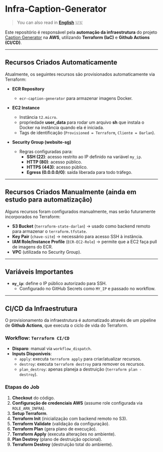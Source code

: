 # Infra-Caption-Generator

> You can also read in **[English](./README.md)** 🇺🇸

Este repositório é responsável pela **automação da infraestrutura** do projeto [Caption Generator](https://github.com/Darlan0307/Capition-Generate-API) na **AWS**, utilizando **Terraform (IaC)** e **Github Actions (CI/CD)**.

---

## Recursos Criados Automaticamente

Atualmente, os seguintes recursos são provisionados automaticamente via Terraform:

- **ECR Repository**

  - `ecr-caption-generator` para armazenar imagens Docker.

- **EC2 Instance**

  - Instância `t2.micro`.
  - propriedade **user_data** para rodar um arquivo **sh** que instala o Docker na instância quando ela é iniciada.
  - Tags de identificação (`Provisioned = Terraform`, `Cliente = Darlan`).

- **Security Group (website-sg)**
  - Regras configuradas para:
    - **SSH (22)**: acesso restrito ao IP definido na variável `my_ip`.
    - **HTTP (80)**: acesso público.
    - **HTTPS (443)**: acesso público.
    - **Egress (0.0.0.0/0)**: saída liberada para todo tráfego.

---

## Recursos Criados Manualmente (ainda em estudo para automatização)

Alguns recursos foram configurados manualmente, mas serão futuramente incorporados no Terraform:

- **S3 Bucket** (`terraform-state-darlan`) → usado como backend remoto para armazenar o `terraform.tfstate`.
- **Key Pair** (`chave-site`) → necessário para acesso SSH à instância.
- **IAM Role/Instance Profile** (`ECR-EC2-Role`) → permite que a EC2 faça pull de imagens do ECR.
- **VPC** (utilizada no Security Group).

---

## Variáveis Importantes

- **`my_ip`**: define o IP público autorizado para SSH.
  - Configurado no GitHub Secrets como `MY_IP` e passado no workflow.

---

## CI/CD da Infraestrutura

O provisionamento da infraestrutura é automatizado através de um pipeline de **Github Actions**, que executa o ciclo de vida do Terraform.

### Workflow: `Terraform CI/CD`

- **Disparo**: manual via `workflow_dispatch`.
- **Inputs Disponíveis**:
  - `apply`: executa `terraform apply` para criar/atualizar recursos.
  - `destroy`: executa `terraform destroy` para remover os recursos.
  - `plan_destroy`: apenas planeja a destruição (`terraform plan -destroy`).

### Etapas do Job

1. **Checkout** do código.
2. **Configuração de credenciais AWS** (assume role configurada via `ROLE_ARN_INFRA`).
3. **Setup Terraform**.
4. **Terraform Init** (inicialização com backend remoto no S3).
5. **Terraform Validate** (validação da configuração).
6. **Terraform Plan** (gera plano de execução).
7. **Terraform Apply** (executa alterações no ambiente).
8. **Plan Destroy** (plano de destruição opcional).
9. **Terraform Destroy** (destruição total do ambiente).
